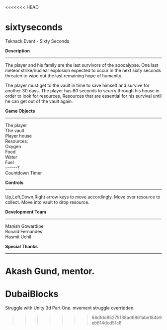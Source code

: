 <<<<<<< HEAD
# sixtyseconds
Teknack Event - Sixty Seconds

<b> Description</b>
******************************************************************

The player and his family are the last survivors of the apocalypse. One last meteor strike/nuclear explosion expected to occur in the next sixty seconds threaten to wipe out the last remaining hope of humanity.

The player must get to the vault in time to save himself and survive for another 30 days. The player has 60 seconds to scurry through his house in order to look for resources, Resources that are essential for his survival until he can get out of the vault again.

<b> Game Objects </b>
******************************************************************
The player <br>
The vault  <br>
Player house  <br>
Resources:  <br>
	 	Oxygen  <br>
	 	Food     <br>
	 	Water <br>
	 	Fuel <br>
		------? <br>
Countdown Timer <br>

<b> Controls </b>
******************************************************************
Up,Left,Down,Right arrow keys to move accordingly.
Move over resource to collect.
Move into vault to drop resource.

<b> Development Team </b>
******************************************************************
Manish Gowardipe<br>
Ronald Fernandes<br>
Hasmit Uchil<br>

<b> Special Thanks  </b>
******************************************************************
Akash Gund, mentor.
=======
# DubaiBlocks

Struggle with Unity 3d Part One.
mvement struggle overridden.
>>>>>>> 68dfdd85275138ad6861abe184b9eb614dcd51c8
